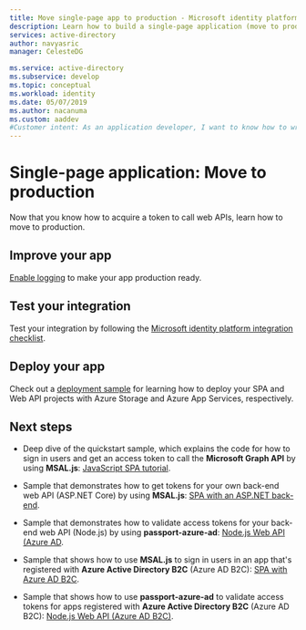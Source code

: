 ```yaml
---
title: Move single-page app to production - Microsoft identity platform | Azure
description: Learn how to build a single-page application (move to production)
services: active-directory
author: navyasric
manager: CelesteDG

ms.service: active-directory
ms.subservice: develop
ms.topic: conceptual
ms.workload: identity
ms.date: 05/07/2019
ms.author: nacanuma
ms.custom: aaddev
#Customer intent: As an application developer, I want to know how to write a single-page application by using the Microsoft identity platform for developers.
---
```


# Single-page application: Move to production

Now that you know how to acquire a token to call web APIs, learn how to move to production.

## Improve your app

[Enable logging](msal-logging.md) to make your app production ready.

## Test your integration

Test your integration by following the [Microsoft identity platform integration checklist](identity-platform-integration-checklist.md).

## Deploy your app

Check out a [deployment sample](https://github.com/Azure-Samples/ms-identity-javascript-angular-spa-aspnet-webapi-multitenant/tree/master/Chapter3) for learning how to deploy your SPA and Web API projects with Azure Storage and Azure App Services, respectively. 

## Next steps

- Deep dive of the quickstart sample, which explains the code for how to sign in users and get an access token to call the **Microsoft Graph API** by using **MSAL.js**: [JavaScript SPA tutorial](./tutorial-v2-javascript-spa.md).

- Sample that demonstrates how to get tokens for your own back-end web API (ASP.NET Core) by using **MSAL.js**: [SPA with an ASP.NET back-end](https://github.com/Azure-Samples/ms-identity-javascript-angular-spa-aspnetcore-webapi).

- Sample that demonstrates how to validate access tokens for your back-end web API (Node.js) by using **passport-azure-ad**: [Node.js Web API (Azure AD](https://github.com/Azure-Samples/active-directory-javascript-nodejs-webapi-v2).

- Sample that shows how to use **MSAL.js** to sign in users in an app that's registered with **Azure Active Directory B2C** (Azure AD B2C): [SPA with Azure AD B2C](https://github.com/Azure-Samples/active-directory-b2c-javascript-msal-singlepageapp).

- Sample that shows how to use **passport-azure-ad** to validate access tokens for apps registered with **Azure Active Directory B2C** (Azure AD B2C): [Node.js Web API (Azure AD B2C)](https://github.com/Azure-Samples/active-directory-b2c-javascript-nodejs-webapi).
